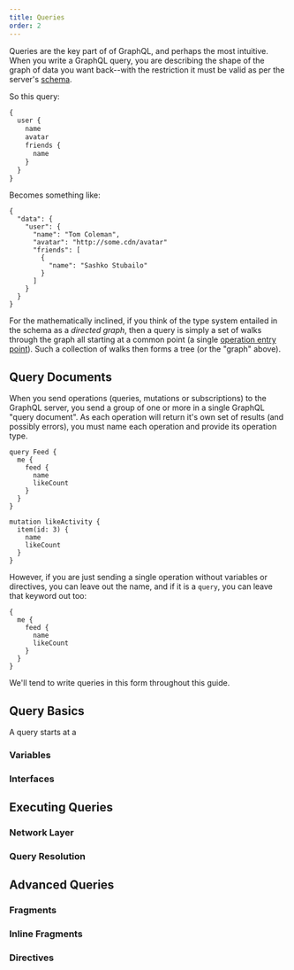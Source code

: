 ```yaml
---
title: Queries
order: 2
---
```


Queries are the key part of of GraphQL, and perhaps the most intuitive. When you write a GraphQL query, you are describing the shape of the graph of data you want back--with the restriction it must be valid as per the server's [schema](schemas.html).

So this query:

```graphql
{
  user {
    name
    avatar
    friends {
      name
    }
  }
}
```

Becomes something like:

```
{
  "data": {
    "user": {
      "name": "Tom Coleman",
      "avatar": "http://some.cdn/avatar"
      "friends": [
        {
          "name": "Sashko Stubailo"
        }
      ]
    }
  }
}
```

For the mathematically inclined, if you think of the type system entailed in the schema as a *directed graph*, then a query is simply a set of walks through the graph all starting at a common point (a single [operation entry point](schemas.html#operations)). Such a collection of walks then forms a tree (or the "graph" above).

<h2 id="documents">Query Documents</h2>

When you send operations (queries, mutations or subscriptions) to the GraphQL server, you send a group of one or more in a single GraphQL "query document". As each operation will return it's own set of results (and possibly errors), you must name each operation and provide its operation type.

```
query Feed {
  me {
    feed {
      name
      likeCount
    }
  }
}

mutation likeActivity {
  item(id: 3) {
    name
    likeCount
  }
}
```

However, if you are just sending a single operation without variables or directives, you can leave out the name, and if it is a `query`, you can leave that keyword out too:

```
{
  me {
    feed {
      name
      likeCount
    }
  }
}
```

We'll tend to write queries in this form throughout this guide.

<h2 id="basics">Query Basics</h2>

A query starts at a

<h3 id="variables">Variables</h3>

<h3 id="interfaces">Interfaces</h3>

<h2 id="execution">Executing Queries</h2>

<h3 id="network-layer">Network Layer</h3>

<h3 id="query-resolution">Query Resolution</h3>

<h2 id="advanced">Advanced Queries</h2>

<h3 id="fragments">Fragments</h3>

<h3 id="inline-fragments">Inline Fragments</h3>

<h3 id="directives">Directives</h3>
